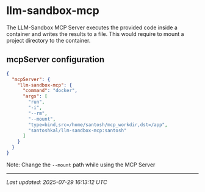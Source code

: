 # llm-sandbox-mcp

The LLM-Sandbox MCP Server executes the provided code inside a container and writes the results to a
file. This would require to mount a project directory to the container.

## mcpServer configuration

```json
{
  "mcpServer": {
    "llm-sandbox-mcp": {
      "command": "docker",
      "args": [
        "run",
        "-i",
        "--rm",
        "--mount",
        "type=bind,src=/home/santosh/mcp_workdir,dst=/app",
        "santoshkal/llm-sandbox-mcp:santosh"
      ]
    }
  }
}
```

Note: Change the `--mount` path while using the MCP Server

---
*Last updated: 2025-07-29 16:13:12 UTC*
